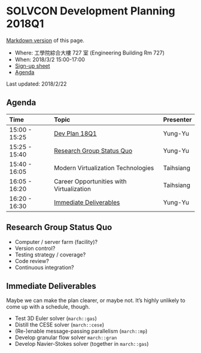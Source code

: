 # SOLVCON Development Planning 2018Q1

[Markdown version](https://github.com/solvcon/seminar/blob/gh-pages/2018/plan18q1/index.md) of this page.

* Where: 工學院綜合大樓 727 室 (Engineering Building Rm 727)
* When: 2018/3/2 15:00-17:00
* [Sign-up sheet](https://github.com/solvcon/seminar/issues/8)
* [Agenda](#agenda)

Last updated: 2018/2/22

## <a name="agenda"></a>Agenda

| Time          | Topic                                     | Presenter |
| :------------ | :---------------------------------------- | --------- |
| 15:00 - 15:25 | [Dev Plan 18Q1](./sc-dev-plan-2018q1.pdf) | Yung-Yu   |
| 15:25 - 15:40 | [Research Group Status Quo](#statusquo)   | Yung-Yu   |
| 15:40 - 16:05 | Modern Virtualization Technologies        | Taihsiang |
| 16:05 - 16:20 | Career Opportunities with Virtualization  | Taihsiang |
| 16:20 - 16:30 | [Immediate Deliverables](#deliverables)   | Yung-Yu   |

## <a name="statusquo"></a>Research Group Status Quo

* Computer / server farm (facility)?
* Version control?
* Testing strategy / coverage?
* Code review?
* Continuous integration?

## <a name="deliverables"></a>Immediate Deliverables

Maybe we can make the plan clearer, or maybe not.  It’s highly unlikely to come up with a schedule, though.

* Test 3D Euler solver (`march::gas`)
* Distill the CESE solver (`march::cese`)
* (Re-)enable message-passing parallelism (`march::mp`)
* Develop granular flow solver `march::gran`
* Develop Navier-Stokes solver (together in `march::gas`)
